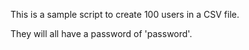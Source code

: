 This is a sample script to create 100 users in a CSV file.

They will all have a password of 'password'.
